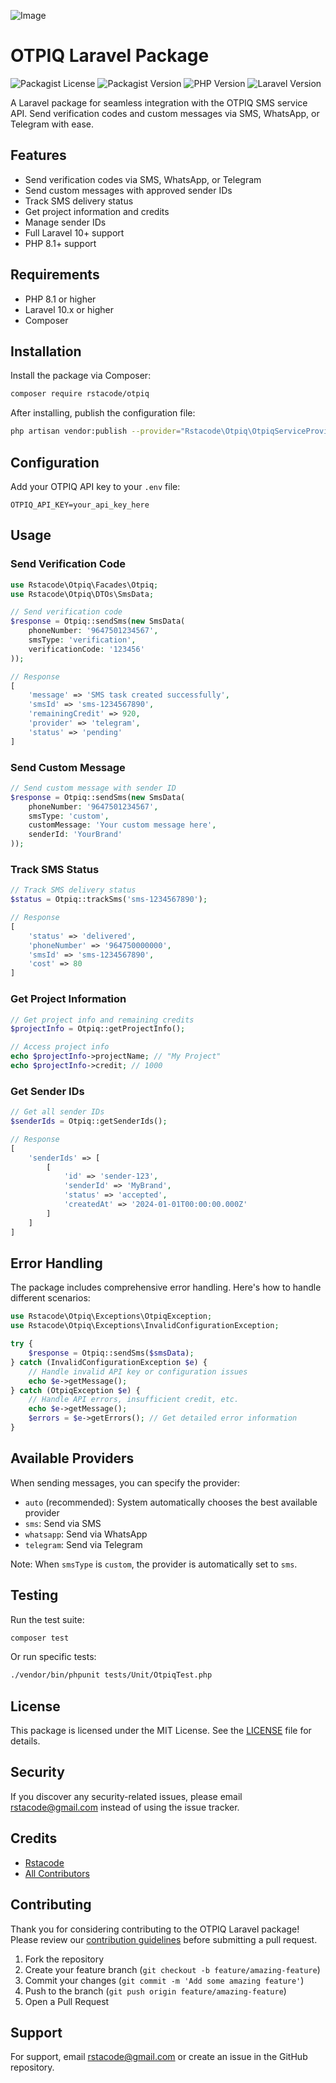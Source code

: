 ![Image](https://github.com/user-attachments/assets/6bae8406-3f7b-4dc9-bbaf-279f2be0b63e)

# OTPIQ Laravel Package

![Packagist License](https://img.shields.io/packagist/l/rstacode/otpiq)
![Packagist Version](https://img.shields.io/packagist/v/rstacode/otpiq)
![PHP Version](https://img.shields.io/packagist/php-v/rstacode/otpiq)
![Laravel Version](https://img.shields.io/badge/Laravel-10.x-red.svg)

A Laravel package for seamless integration with the OTPIQ SMS service API. Send verification codes and custom messages via SMS, WhatsApp, or Telegram with ease.

## Features

- Send verification codes via SMS, WhatsApp, or Telegram
- Send custom messages with approved sender IDs
- Track SMS delivery status
- Get project information and credits
- Manage sender IDs
- Full Laravel 10+ support
- PHP 8.1+ support

## Requirements

- PHP 8.1 or higher
- Laravel 10.x or higher
- Composer

## Installation

Install the package via Composer:

```bash
composer require rstacode/otpiq
```

After installing, publish the configuration file:

```bash
php artisan vendor:publish --provider="Rstacode\Otpiq\OtpiqServiceProvider" --tag="otpiq-config"
```

## Configuration

Add your OTPIQ API key to your `.env` file:

```env
OTPIQ_API_KEY=your_api_key_here
```

## Usage

### Send Verification Code

```php
use Rstacode\Otpiq\Facades\Otpiq;
use Rstacode\Otpiq\DTOs\SmsData;

// Send verification code
$response = Otpiq::sendSms(new SmsData(
    phoneNumber: '9647501234567',
    smsType: 'verification',
    verificationCode: '123456'
));

// Response
[
    'message' => 'SMS task created successfully',
    'smsId' => 'sms-1234567890',
    'remainingCredit' => 920,
    'provider' => 'telegram',
    'status' => 'pending'
]
```

### Send Custom Message

```php
// Send custom message with sender ID
$response = Otpiq::sendSms(new SmsData(
    phoneNumber: '9647501234567',
    smsType: 'custom',
    customMessage: 'Your custom message here',
    senderId: 'YourBrand'
));
```

### Track SMS Status

```php
// Track SMS delivery status
$status = Otpiq::trackSms('sms-1234567890');

// Response
[
    'status' => 'delivered',
    'phoneNumber' => '964750000000',
    'smsId' => 'sms-1234567890',
    'cost' => 80
]
```

### Get Project Information

```php
// Get project info and remaining credits
$projectInfo = Otpiq::getProjectInfo();

// Access project info
echo $projectInfo->projectName; // "My Project"
echo $projectInfo->credit; // 1000
```

### Get Sender IDs

```php
// Get all sender IDs
$senderIds = Otpiq::getSenderIds();

// Response
[
    'senderIds' => [
        [
            'id' => 'sender-123',
            'senderId' => 'MyBrand',
            'status' => 'accepted',
            'createdAt' => '2024-01-01T00:00:00.000Z'
        ]
    ]
]
```

## Error Handling

The package includes comprehensive error handling. Here's how to handle different scenarios:

```php
use Rstacode\Otpiq\Exceptions\OtpiqException;
use Rstacode\Otpiq\Exceptions\InvalidConfigurationException;

try {
    $response = Otpiq::sendSms($smsData);
} catch (InvalidConfigurationException $e) {
    // Handle invalid API key or configuration issues
    echo $e->getMessage();
} catch (OtpiqException $e) {
    // Handle API errors, insufficient credit, etc.
    echo $e->getMessage();
    $errors = $e->getErrors(); // Get detailed error information
}
```

## Available Providers

When sending messages, you can specify the provider:

- `auto` (recommended): System automatically chooses the best available provider
- `sms`: Send via SMS
- `whatsapp`: Send via WhatsApp
- `telegram`: Send via Telegram

Note: When `smsType` is `custom`, the provider is automatically set to `sms`.

## Testing

Run the test suite:

```bash
composer test
```

Or run specific tests:

```bash
./vendor/bin/phpunit tests/Unit/OtpiqTest.php
```

## License

This package is licensed under the MIT License. See the [LICENSE](LICENSE.md) file for details.

## Security

If you discover any security-related issues, please email [rstacode@gmail.com](mailto:rstacode@gmail.com) instead of using the issue tracker.

## Credits

- [Rstacode](https://github.com/rstacode)
- [All Contributors](../../contributors)

## Contributing

Thank you for considering contributing to the OTPIQ Laravel package! Please review our [contribution guidelines](CONTRIBUTING.md) before submitting a pull request.

1. Fork the repository
2. Create your feature branch (`git checkout -b feature/amazing-feature`)
3. Commit your changes (`git commit -m 'Add some amazing feature'`)
4. Push to the branch (`git push origin feature/amazing-feature`)
5. Open a Pull Request

## Support

For support, email [rstacode@gmail.com](mailto:rstacode@gmail.com) or create an issue in the GitHub repository.
